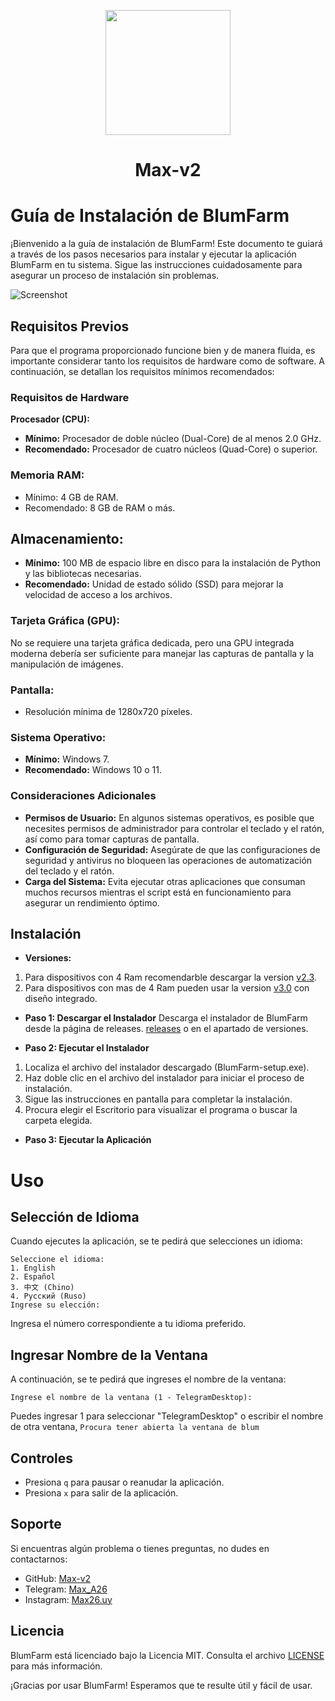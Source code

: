 <p align="center">
  <img src="https://github.com/Max-v2/BlumFarm_v2.0/blob/main/Img/Logo.png" width="200"/>  <h1 align="center">Max-v2</h1>
</p>

# **Guía de Instalación de BlumFarm**
¡Bienvenido a la guía de instalación de BlumFarm! Este documento te guiará a través de los pasos necesarios para instalar y ejecutar la aplicación BlumFarm en tu sistema. Sigue las instrucciones cuidadosamente para asegurar un proceso de instalación sin problemas.

![Screenshot](https://github.com/Max-v2/BlumFarm_v2.0/blob/main/Img/Img.png)

## **Requisitos Previos**
Para que el programa proporcionado funcione bien y de manera fluida, es importante considerar tanto los requisitos de hardware como de software. A continuación, se detallan los requisitos mínimos recomendados:

### **Requisitos de Hardware**
**Procesador (CPU):** 
- **Mínimo:** Procesador de doble núcleo (Dual-Core) de al menos 2.0 GHz.
- **Recomendado:** Procesador de cuatro núcleos (Quad-Core) o superior.
  
### **Memoria RAM:**
- Mínimo: 4 GB de RAM.
- Recomendado: 8 GB de RAM o más.
  
## **Almacenamiento:** ##
- **Mínimo:** 100 MB de espacio libre en disco para la instalación de Python y las bibliotecas necesarias.
- **Recomendado:** Unidad de estado sólido (SSD) para mejorar la velocidad de acceso a los archivos.
  
### **Tarjeta Gráfica (GPU):**
No se requiere una tarjeta gráfica dedicada, pero una GPU integrada moderna debería ser suficiente para manejar las capturas de pantalla y la manipulación de imágenes.

### **Pantalla:**
- Resolución mínima de 1280x720 píxeles.

### **Sistema Operativo:**
- **Mínimo:** Windows 7.
- **Recomendado:** Windows 10 o 11.


### **Consideraciones Adicionales**
- **Permisos de Usuario:** En algunos sistemas operativos, es posible que necesites permisos de administrador para controlar el teclado y el ratón, así como para tomar capturas de pantalla.
- **Configuración de Seguridad:** Asegúrate de que las configuraciones de seguridad y antivirus no bloqueen las operaciones de automatización del teclado y el ratón.
- **Carga del Sistema:** Evita ejecutar otras aplicaciones que consuman muchos recursos mientras el script está en funcionamiento para asegurar un rendimiento óptimo.

## **Instalación**

- **Versiones:**
1. Para dispositivos con 4 Ram recomendarble descargar la version [v2.3](https://github.com/Max-v2/BlumFarm_v2.0/releases).
2. Para dispositivos con mas de 4 Ram pueden usar la version [v3.0](https://github.com/Max-v2/BlumFarm/releases/tag/v3.0) con diseño integrado.

- **Paso 1: Descargar el Instalador**
Descarga el instalador de BlumFarm desde la página de releases. [releases](https://github.com/Max-v2/BlumFarm_v2.0/releases) o en el apartado de versiones.

- **Paso 2: Ejecutar el Instalador**

1. Localiza el archivo del instalador descargado (BlumFarm-setup.exe).
2. Haz doble clic en el archivo del instalador para iniciar el proceso de instalación.
3. Sigue las instrucciones en pantalla para completar la instalación. 
4. Procura elegir el Escritorio para visualizar el programa o buscar la carpeta elegida.

- **Paso 3: Ejecutar la Aplicación**

# **Uso**

## **Selección de Idioma**
Cuando ejecutes la aplicación, se te pedirá que selecciones un idioma:
```
Seleccione el idioma:
1. English
2. Español
3. 中文 (Chino)
4. Русский (Ruso)
Ingrese su elección:
```
Ingresa el número correspondiente a tu idioma preferido.

## **Ingresar Nombre de la Ventana**
A continuación, se te pedirá que ingreses el nombre de la ventana:
```
Ingrese el nombre de la ventana (1 - TelegramDesktop):
```
Puedes ingresar 1 para seleccionar "TelegramDesktop" o escribir el nombre de otra ventana, ```Procura tener abierta la ventana de blum ```

## **Controles**
- Presiona ```q``` para pausar o reanudar la aplicación.
- Presiona ```x``` para salir de la aplicación.
  
## **Soporte**
Si encuentras algún problema o tienes preguntas, no dudes en contactarnos:

- GitHub: [Max-v2](https://github.com/Max-v2)
- Telegram: [Max_A26](https://t.me/Max_A26)
- Instagram: [Max26.uy](https://www.instagram.com/Max26.uy )

## **Licencia**
BlumFarm está licenciado bajo la Licencia MIT. Consulta el archivo [LICENSE](https://github.com/Max-v2/BlumFarm_v2.0/blob/main/LICENSE) para más información.

¡Gracias por usar BlumFarm! Esperamos que te resulte útil y fácil de usar.
